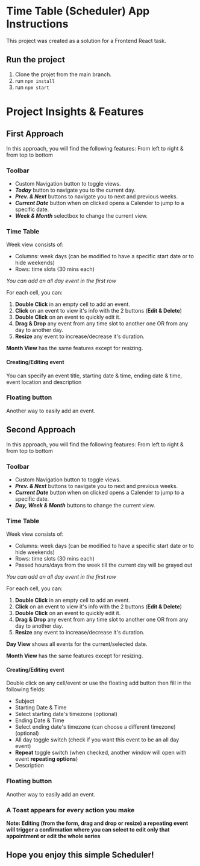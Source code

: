 # Time Table (Scheduler) App Instructions

This project was created as a solution for a Frontend React task.

## Run the project
1. Clone the projet from the main branch.
2. run ``` npm install ```
3. run ``` npm start ```

# Project Insights & Features
## First Approach
In this approach, you will find the following features:
From left to right & from top to bottom
### Toolbar
- Custom Navigation button to toggle views.
- ***Today*** button to navigate you to the current day.
- ***Prev. & Next*** buttons to navigate you to next and previous weeks.
- ***Current Date*** button when on clicked opens a Calender to jump to a specific date.
- ***Week & Month*** selectbox to change the current view.
### Time Table
Week view consists of:
- Columns: week days (can be modified to have a specific start date or to hide weekends)
- Rows: time slots (30 mins each)

*You can add an all day event in the first row*

For each cell, you can: 
1. ****Double Click**** in an empty cell to add an event.
2. ****Click**** on an event to view it's info with the 2 buttons (****Edit & Delete****)
3. ****Double Click**** on an event to quickly edit it.
4. ****Drag & Drop**** any event from any time slot to another one OR from any day to another day.
5. ****Resize**** any event to increase/decrease it's duration.

****Month View**** has the same features except for resizing.
#### Creating/Editing event
You can specify an event title, starting date & time, ending date & time, event location and description
### Floating button 
Another way to easily add an event.


## Second Approach
In this approach, you will find the following features:
From left to right & from top to bottom
### Toolbar
- Custom Navigation button to toggle views.
- ***Prev. & Next*** buttons to navigate you to next and previous weeks.
- ***Current Date*** button when on clicked opens a Calender to jump to a specific date.
- ***Day, Week & Month*** buttons to change the current view.
### Time Table
Week view consists of:
- Columns: week days (can be modified to have a specific start date or to hide weekends)
- Rows: time slots (30 mins each)
- Passed hours/days from the week till the current day will be grayed out

*You can add an all day event in the first row*

For each cell, you can:
1. ****Double Click**** in an empty cell to add an event.
2. ****Click**** on an event to view it's info with the 2 buttons (****Edit & Delete****)
3. ****Double Click**** on an event to quickly edit it.
4. ****Drag & Drop**** any event from any time slot to another one OR from any day to another day.
5. ****Resize**** any event to increase/decrease it's duration.

****Day View**** shows all events for the current/selected date.

****Month View**** has the same features except for resizing.
#### Creating/Editing event
Double click on any cell/event or use the floating add button then fill in the following fields:
- Subject
- Starting Date & Time
- Select starting date's timezone (optional)
- Ending Date & Time
- Select ending date's timezone (can choose a different timezone) (optional)
- All day toggle switch (check if you want this event to be an all day event)
- ****Repeat**** toggle switch (when checked, another window will open with event ****repeating options****)
- Description
### Floating button 
Another way to easily add an event.

### A Toast appears for every action you make
**Note: Editing (from the form, drag and drop or resize) a repeating event will trigger a confirmation where you can select to edit only that appointment or edit the whole series**


## Hope you enjoy this simple Scheduler!